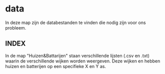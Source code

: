 # data

In deze map zijn de databestanden te vinden die nodig zijn voor ons probleem.

## INDEX
In de map "Huizen&Battarijen" staan verschillende lijsten (.csv en .txt) waarin de verschillende wijken worden weergeven. Deze wijken en hebben huizen en batterijen op een specifieke X en Y as.
